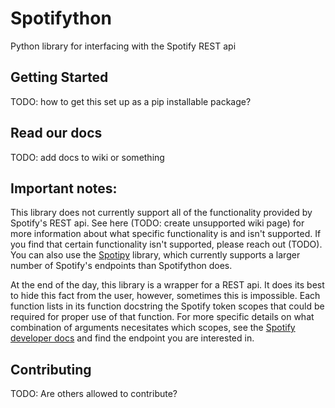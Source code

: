 # Spotifython
Python library for interfacing with the Spotify REST api

## Getting Started
TODO: how to get this set up as a pip installable package?

## Read our docs
TODO: add docs to wiki or something

## Important notes:
This library does not currently support all of the functionality provided by
Spotify's REST api. See here (TODO: create unsupported wiki page) for more
information about what specific functionality is and isn't supported. If you
find that certain functionality isn't supported, please reach out (TODO). You
can also use the [Spotipy](https://github.com/plamere/spotipy) library, which
currently supports a larger number of Spotify's endpoints than Spotifython does.

At the end of the day, this library is a wrapper for a REST api. It does its
best to hide this fact from the user, however, sometimes this is impossible.
Each function lists in its function docstring the Spotify token scopes that
could be required for proper use of that function. For more specific details on
what combination of arguments necesitates which scopes, see the
[Spotify developer docs](https://developer.spotify.com/documentation/web-api/reference/)
and find the endpoint you are interested in.

## Contributing
TODO: Are others allowed to contribute?
